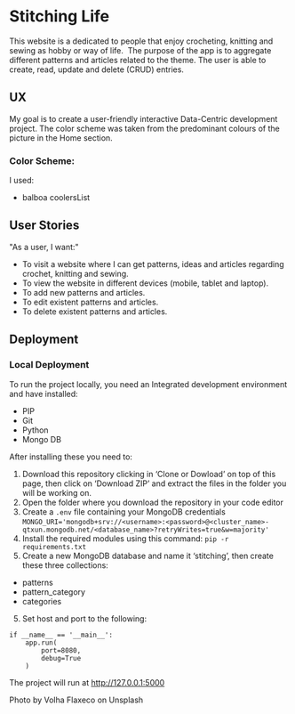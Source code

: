# Stitching Life

This website is a dedicated to people that enjoy crocheting, knitting and sewing as hobby or way of life.  The purpose of the app is to aggregate different patterns and articles related to the theme. The user is able to create, read, update and delete (CRUD) entries.

## UX
My goal is to create a user-friendly interactive Data-Centric development project. The color scheme was taken from the predominant colours of the picture in the Home section.

### Color Scheme:
I used:
* balboa coolersList

## User Stories
"As a user, I want:"
* To visit a website where I can get patterns, ideas and articles regarding crochet, knitting and sewing.
* To view the website in different devices (mobile, tablet and laptop).
* To add new patterns and articles.
* To edit existent patterns and articles.
* To delete existent patterns and articles.

## Deployment
### Local Deployment
To run the project locally, you need an Integrated development environment and have installed:
* PIP
* Git
* Python
* Mongo DB

After installing these you need to:
1. Download this repository clicking in ‘Clone or Dowload’ on top of this page, then click on ‘Download ZIP’ and extract the files in the folder you will be working on.
2. Open the folder where you download the repository in your code editor
3. Create a `.env` file containing your MongoDB credentials
`MONGO_URI='mongodb+srv://<username>:<password>@<cluster_name>-qtxun.mongodb.net/<database_name>?retryWrites=true&w=majority'`
4. Install the required modules using this command:
`pip -r requirements.txt`
5. Create a new MongoDB database and name it ‘stitching’, then create these three collections:
* patterns	
* pattern_category			
* categories
5. Set host and port to the following:	
```
if __name__ == '__main__': 		
    app.run(
        port=8080,
        debug=True	
    )
```
The project will run at http://127.0.0.1:5000


Photo by Volha Flaxeco on Unsplash
